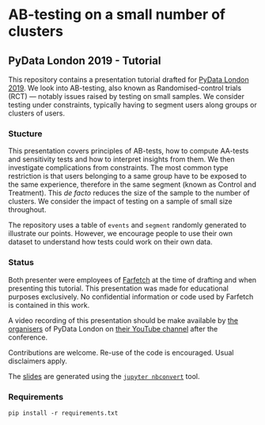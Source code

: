 # AB-testing on a small number of clusters
## PyData London 2019 - Tutorial

This repository contains a presentation tutorial drafted for [PyData London 2019](https://pydata.org/london2019/schedule/presentation/24/). We look into AB-testing, also known as Randomised-control trials (RCT) — notably issues raised by testing on small samples. We consider testing under constraints, typically having to segment users along groups or clusters of users.

### Stucture

This presentation covers principles of AB-tests, how to compute AA-tests and sensitivity tests and how to interpret insights from them. We then investigate complications from constraints. The most common type  restriction is that users belonging to a same group have to be exposed to the same experience, therefore in the same segment (known as Control and Treatment). This _de facto_ reduces the size of the sample to the number of clusters.  We consider the impact of testing on a sample of small size throughout.

The repository uses a table of `events` and `segment` randomly generated to illustrate our points. However, we encourage people to use their own dataset to understand how tests could work on their own data.

### Status

Both presenter were employees of [Farfetch](https://www.farfetchtechblog.com/en/) at the time of drafting and when presenting this tutorial. This presentation was made for educational purposes exclusively. No confidential information or code used by Farfetch is contained in this work. 

A video recording of this presentation should be make available by [the organisers](https://www.youtube.com/watch?v=J8cVPXnafos) of PyData London on [their YouTube channel](https://www.youtube.com/channel/UCOjD18EJYcsBog4IozkF_7w) after the conference.

Contributions are welcome. Re-use of the code is encouraged. Usual disclaimers apply.

The [slides](https://github.com/bertilhatt/pydata_pres_small_sample/blob/master/AB-testing%20by%20clusters%20-%20PyData%20London%202019%20Tutorial%20-%20Bertil%20Hatt%20%26%20Jo%C3%A3o%20Martins.slides.html) are generated using  the [`jupyter nbconvert`](https://nbconvert.readthedocs.io/) tool.

### Requirements

`pip install -r requirements.txt`

